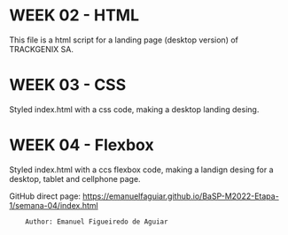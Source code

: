 # WEEK 02 - HTML
This file is a html script for a landing page (desktop version) of TRACKGENIX SA.

# WEEK 03 - CSS
Styled index.html with a css code, making a desktop landing desing.

# WEEK 04 - Flexbox
Styled index.html with a ccs flexbox code, making a landign desing for a desktop, tablet and cellphone page.

GitHub direct page: https://emanuelfaguiar.github.io/BaSP-M2022-Etapa-1/semana-04/index.html

```
    Author: Emanuel Figueiredo de Aguiar
```